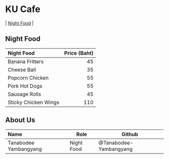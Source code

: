 # KU Cafe

| [Night Food](#night-food) |

## Night Food

| Night Food               | Price (Baht)  |
|:-------------------------|----------:|
| Banana Fritters          | 45       |
| Cheese Ball              | 35       |
| Popcorn Chicken          | 55       |
| Pork Hot Dogs            | 55       |
| Sausage Rolls            | 45       |
| Sticky Chicken Wings     | 110      |


## About Us

| Name      | Role      | Github          |
|:----------|-----------|-----------------|
| Tanabodee Yambangyang |Night Food| @Tanabodee-Yambangyang |

